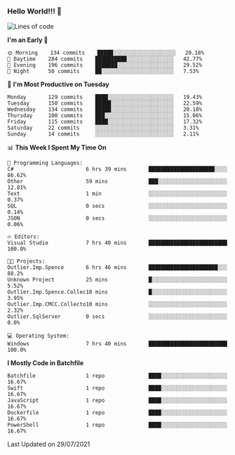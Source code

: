 ### Hello World!!! 👋

<!--
**kekotek/kekotek** is a ✨ _special_ ✨ repository because its `README.md` (this file) appears on your GitHub profile.

Here are some ideas to get you started:

- 🔭 I’m currently working on ...
- 🌱 I’m currently learning ...
- 👯 I’m looking to collaborate on ...
- 🤔 I’m looking for help with ...
- 💬 Ask me about ...
- 📫 How to reach me: ...
- 😄 Pronouns: ...
- ⚡ Fun fact: ...
-->

<!--START_SECTION:waka-->
![Lines of code](https://img.shields.io/badge/From%20Hello%20World%20I%27ve%20Written-18753%20lines%20of%20code-blue)

**I'm an Early 🐤** 

```text
🌞 Morning    134 commits    █████░░░░░░░░░░░░░░░░░░░░   20.18% 
🌆 Daytime    284 commits    ██████████░░░░░░░░░░░░░░░   42.77% 
🌃 Evening    196 commits    ███████░░░░░░░░░░░░░░░░░░   29.52% 
🌙 Night      50 commits     ██░░░░░░░░░░░░░░░░░░░░░░░   7.53%

```
📅 **I'm Most Productive on Tuesday** 

```text
Monday       129 commits    ████░░░░░░░░░░░░░░░░░░░░░   19.43% 
Tuesday      150 commits    █████░░░░░░░░░░░░░░░░░░░░   22.59% 
Wednesday    134 commits    █████░░░░░░░░░░░░░░░░░░░░   20.18% 
Thursday     100 commits    ███░░░░░░░░░░░░░░░░░░░░░░   15.06% 
Friday       115 commits    ████░░░░░░░░░░░░░░░░░░░░░   17.32% 
Saturday     22 commits     ░░░░░░░░░░░░░░░░░░░░░░░░░   3.31% 
Sunday       14 commits     ░░░░░░░░░░░░░░░░░░░░░░░░░   2.11%

```


📊 **This Week I Spent My Time On** 

```text
💬 Programming Languages: 
C#                       6 hrs 39 mins       █████████████████████░░░░   86.62% 
Other                    59 mins             ███░░░░░░░░░░░░░░░░░░░░░░   12.81% 
Text                     1 min               ░░░░░░░░░░░░░░░░░░░░░░░░░   0.37% 
SQL                      0 secs              ░░░░░░░░░░░░░░░░░░░░░░░░░   0.14% 
JSON                     0 secs              ░░░░░░░░░░░░░░░░░░░░░░░░░   0.06%

🔥 Editors: 
Visual Studio            7 hrs 40 mins       █████████████████████████   100.0%

🐱‍💻 Projects: 
Outlier.Imp.Spence       6 hrs 46 mins       ██████████████████████░░░   88.2% 
Unknown Project          25 mins             █░░░░░░░░░░░░░░░░░░░░░░░░   5.52% 
Outlier.Imp.Spence.Collec18 mins             █░░░░░░░░░░░░░░░░░░░░░░░░   3.95% 
Outlier.Imp.CMCC.Collecto10 mins             ░░░░░░░░░░░░░░░░░░░░░░░░░   2.32% 
Outlier.SqlServer        0 secs              ░░░░░░░░░░░░░░░░░░░░░░░░░   0.0%

💻 Operating System: 
Windows                  7 hrs 40 mins       █████████████████████████   100.0%

```

**I Mostly Code in Batchfile** 

```text
Batchfile                1 repo              ████░░░░░░░░░░░░░░░░░░░░░   16.67% 
Swift                    1 repo              ████░░░░░░░░░░░░░░░░░░░░░   16.67% 
JavaScript               1 repo              ████░░░░░░░░░░░░░░░░░░░░░   16.67% 
Dockerfile               1 repo              ████░░░░░░░░░░░░░░░░░░░░░   16.67% 
PowerShell               1 repo              ████░░░░░░░░░░░░░░░░░░░░░   16.67%

```



 Last Updated on 29/07/2021
<!--END_SECTION:waka-->

